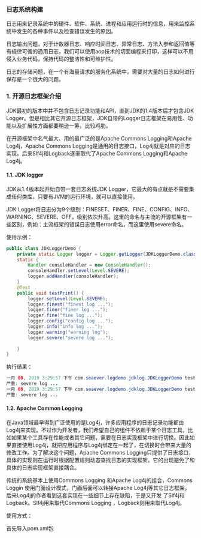 ### 日志系统构建

日志用来记录系统中的硬件、软件、系统、进程和应用运行时的信息，用来监控系统中发生的各种事件以及检查错误发生的原因。

日志输出问题，对于计数器日志、响应时间日志、异常日志、方法入参和返回值等有规律可循的通用日志，我们可以使用aop技术的切面编程来打印，这样可以不用侵入业务代码，保持代码的整洁性和可维护性。

日志的存储问题，在一个有海量请求的服务化系统中，需要对大量的日志如何进行保存是一个很大的问题。

### 1. 开源日志框架介绍

JDK最初的版本中并不包含日志记录功能和API，直到JDK的1.4版本后才包含JDK Logger。但是相比其它开源日志框架，JDK自带的Logger日志框架在易用性、功能以及扩展性方面都要稍逊一筹，比较鸡肋。

在开源框架中名气最大、用的最广泛的是Apache Commons Logging和Apache Log4j，Apache Commons Logging是通用的日志接口，Log4j就是对应的日志实现。后来Slf4j和Logback逐渐取代了Apache Commons Logging和Apache Log4j。



#### 1.1.  JDK logger

JDK从1.4版本起开始自带一套日志系统JDK Logger，它最大的有点就是不需要集成任何类库，只要有JVM的运行环境，就可以直接使用。

JDK Logger将日志分为9个级别：FINESET、FINER、FINE、CONFIG、INFO、WARNING、SEVERE、OFF，级别依次升高。这里的命名与主流的开源框架有一些区别，例如：主流框架的错误日志使用error命名，而这里使用severe命名。

使用示例：

```java
public class JDKLoggerDemo {
	private static Logger logger = Logger.getLogger(JDKLoggerDemo.class.toGenericString());
	static {
		Handler consoleHandler = new ConsoleHandler();
		consoleHandler.setLevel(Level.SEVERE);
		logger.addHandler(consoleHandler);
	}
	@Test
	public void testPrint() {
		logger.setLevel(Level.SEVERE);
		logger.finest("finest log ...");
		logger.finer("finer log ...");
		logger.fine("fine log ...");
		logger.config("config log ...");
		logger.info("info log ...");
		logger.warning("warning log");
		logger.severe("severe log ...");
		
	}
}
```

执行结果：

```java
一月 08, 2019 3:29:57 下午 com.seaever.logdemo.jdklog.JDKLoggerDemo testPrint
严重: severe log ...
一月 08, 2019 3:29:57 下午 com.seaever.logdemo.jdklog.JDKLoggerDemo testPrint
严重: severe log ...
```



#### 1.2. Apache Common Logging 

在Java领域最早得到广泛使用的是Log4j，许多应用程序的日志记录功能都由Log4j来实现。不过作为开发者，我们希望自己的组件不依赖于某个日志工具，比如如果某个工具存在性能或者其它问题，需要在日志实现框架中进行切换。因此如果直接使用Log4j，就把应用程序与Log4j绑定在一起了，在切换时会带来大量的修改工作。为了解决这个问题，Apache Commons Logging只提供了日志接口，具体的实现则在运行时根据配置规则动态查找日志的实现框架。它的出现避免了和具体的日志实现框架直接耦合。

传统的系统基本上使用Commons Logging 和Apache Log4j的组合，Commons Loggin 使用门面设计模式，门面后面可以转接Apache Log4j等其它日志框架。后来Log4j的作者看到这套实现在一些细节上存在缺陷，于是又开发 了Slf4j和Logback。Slf4j用来取代Commons Logging ，Logback则用来取代Log4j。

使用方式：

首先导入pom.xml包



